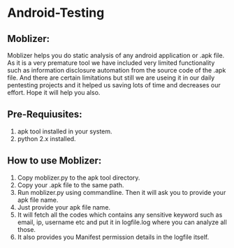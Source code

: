 Android-Testing
===============

Moblizer:
---------

Moblizer helps you do static analysis of any android application or .apk file. As it is a very premature tool we have included very limited functionality such as information disclosure automation from the source code of the .apk file. And there are certain limitations but still we are useing it in our daily pentesting projects and it helped us saving lots of time and decreases our effort. Hope it will help you also.


Pre-Requiusites:
----------------
1. apk tool installed in your system.
2. python 2.x installed.


How to use Moblizer:
--------------------
1. Copy moblizer.py to the apk tool directory.
2. Copy your .apk file to the same path.
3. Run moblizer.py using commandline. Then it will ask you to provide your apk file name.
4. Just provide your apk file name.
5. It will fetch all the codes which contains any sensitive keyword such as email, ip, username etc and put it in logfile.log where you can analyze all those.
6. It also provides you Manifest permission details in the logfile itself.
